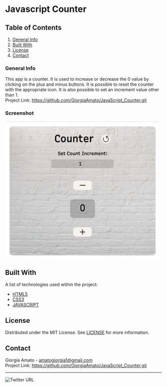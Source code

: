 # Javascript Counter

## Table of Contents
1. [General Info](#general-info)
2. [Built With](#built-with)
3. [License](#license)
4. [Contact](#contact)


### General Info
This app is a counter. It is used to increase or decrease the 0 value by clicking on the plus and minus buttons.
It is possible to reset the counter with the appropriate icon.
It is also possible to set an increment value other than 1.<br>
Project Link: https://github.com/GiorgiaAmato/JavaScript_Counter.git

### Screenshot
![Image text](img/Countergif.gif)

## Built With
A list of technologies used within the project:
* [HTML5](https://developer.mozilla.org/it/docs/Web/HTML)
* [CSS3](https://developer.mozilla.org/it/docs/Web/CSS)
* [JAVASCRIPT](https://developer.mozilla.org/it/docs/Web/JavaScript)

## License
Distributed under the MIT License. See [LICENSE](https://github.com/GiorgiaAmato/JavaScript_Counter/blob/main/LICENSE) for more information.

## Contact
Giorgia Amato - amatogiorgia1@gmail.com <br>
Project Link: https://github.com/GiorgiaAmato/JavaScript_Counter.git<br>
***
![Twitter URL](https://img.shields.io/twitter/url?style=social&url=https%3A%2F%2Ftwitter.com%2FGiorgia_Amato_)
